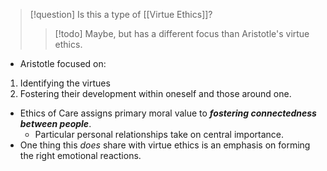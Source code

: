 > [!question] Is this a type of [[Virtue Ethics]]?
> > [!todo] Maybe, but has a different focus than Aristotle's virtue ethics.

- Aristotle focused on:
1. Identifying the virtues
2. Fostering their development within oneself and those around one.

- Ethics of Care assigns primary moral value to ***fostering connectedness between people***.
	- Particular personal relationships take on central importance.
- One thing this *does* share with virtue ethics is an emphasis on forming the right emotional reactions.